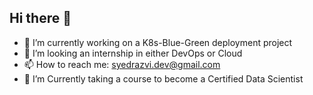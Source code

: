 ## Hi there 👋
- 🔭 I’m currently working on a K8s-Blue-Green deployment project
- 🤔 I’m looking an internship in either DevOps or Cloud
- 📫 How to reach me: syedrazvi.dev@gmail.com
- 🌱 I’m Currently taking a course to become a Certified Data Scientist
<!--
**Sunloid/Sunloid** is a ✨ _special_ ✨ repository because its `README.md` (this file) appears on your GitHub profile.

Here are some ideas to get you started:

- 🔭 I’m currently working on Blue-Green deployment 
- 🌱 I’m currently learning ...
- 👯 I’m looking to collaborate on ...
- 🤔 I’m looking for help with ...
- 💬 Ask me about ...
- 📫 How to reach me: ...
- 😄 Pronouns: ...
- ⚡ Fun fact: ...
-->
